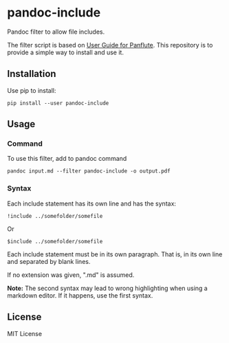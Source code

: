 # pandoc-include

Pandoc filter to allow file includes.

The filter script is based on
[User Guide for Panflute](http://scorreia.com/software/panflute/guide.html#using-the-included-batteries).
This repository is to provide a simple way to install and use it.


## Installation

Use pip to install:

```
pip install --user pandoc-include
```


## Usage

### Command

To use this filter, add to pandoc command

```
pandoc input.md --filter pandoc-include -o output.pdf
```

### Syntax

Each include statement has its own line and has the syntax:

```
!include ../somefolder/somefile
```

Or

```
$include ../somefolder/somefile
```

Each include statement must be in its own paragraph. That is, in its own line
and separated by blank lines.

If no extension was given, ".md" is assumed.

**Note:**
The second syntax may lead to wrong highlighting when using a markdown editor.
If it happens, use the first syntax.

## License

MIT License

